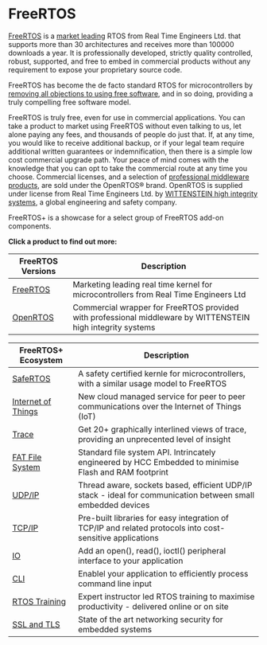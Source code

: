 # FreeRTOS

[FreeRTOS][fr-url] is a [market leading][fr-market-url] RTOS from Real Time Engineers Ltd. that supports more than 30 architectures and receives more than 100000 downloads a year. It is professionally developed, strictly quality controlled, robust, supported, and free to embed in commercial products without any requirement to expose your proprietary source code.

FreeRTOS has become the de facto standard RTOS for microcontrollers by [removing all objections to using free software][fr-oss-url], and in so doing, providing a truly compelling free software model.

FreeRTOS is truly free, even for use in commercial applications. You can take a product to market using FreeRTOS without even talking to us, let alone paying any fees, and thousands of people do just that. If, at any time, you would like to receive additional backup, or if your legal team require additional written guarantees or indemnification, then there is a simple low cost commercial upgrade path. Your peace of mind comes with the knowledge that you can opt to take the commercial route at any time you choose. Commercial licenses, and a selection of [professional middleware products][or-mw-url], are sold under the OpenRTOS® brand. OpenRTOS is supplied under license from Real Time Engineers Ltd. by [WITTENSTEIN high integrity systems][or-url], a global engineering and safety company.

FreeRTOS+ is a showcase for a select group of FreeRTOS add-on components.

**Click a product to find out more:**

| FreeRTOS Versions                      | Description                                                                                                 |
| -------------------------------------- | ----------------------------------------------------------------------------------------------------------- |
| [FreeRTOS][fr-url]                     | Marketing leading real time kernel for microcontrollers from Real Time Engineers Ltd                        |
| [OpenRTOS][or-url]                     | Commercial wrapper for FreeRTOS provided with professional middleware by WITTENSTEIN high integrity systems |

| FreeRTOS+ Ecosystem                   | Description                                                                                                  |
| ------------------------------------- | ------------------------------------------------------------------------------------------------------------ |
| [SafeRTOS      ][fr-sr-url]       | A safety certified kernle for microcontrollers, with a similar usage model to FreeRTOS                       |
| [Internet of Things][fr-iot-url]      | New cloud managed service for peer to peer communications over the Internet of Things (IoT)                  |
| [Trace             ][fr-trace-url]    | Get 20+ graphically interlined views of trace, providing an unprecented level of insight                     |
| [FAT File System   ][fr-fat-url]      | Standard file system API. Intrincately engineered by HCC Embedded to minimise Flash and RAM footprint        |
| [UDP/IP            ][fr-udp-url]      | Thread aware, sockets based, efficient UDP/IP stack - ideal for communication between small embedded devices |
| [TCP/IP            ][fr-tcp-url]      | Pre-built libraries for easy integration of TCP/IP and related protocols into cost-sensitive applications    |
| [IO                ][fr-io-url]       | Add an open(), read(), ioctl() peripheral interface to your application                                      |
| [CLI               ][fr-cli-url]      | Enablel your application to efficiently process command line input                                           |
| [RTOS Training     ][fr-training-url] | Expert instructor led RTOS training to maximise productivity - delivered online or on site                   |
| [SSL and TLS       ][fr-ssl-url]      | State of the art networking security for embedded systems                                                    |

<!-- links -->  
[fr-url]: https://www.freertos.org/
[fr-rtos-url]: https://www.freertos.org/RTOS.html
[fr-oss-url]: https://www.freertos.org/open-source-software.html
[fr-market-url]: https://www.freertos.org/market_survey
[fr-sr-url]: https://www.freertos.org/FreeRTOS-Plus/Safety_Critical_Certified/SafeRTOS.shtml
[fr-iot-url]: https://www.freertos.org/nabto 
[fr-trace-url]: https://www.freertos.org/trace  
[fr-fat-url]: https://www.freertos.org/fat_sl    
[fr-udp-url]: https://www.freertos.org/udp      
[fr-tcp-url]: https://www.freertos.org/tcp    
[fr-io-url]: https://www.freertos.org/io    
[fr-cli-url]: https://www.freertos.org/cli     
[fr-training-url]: https://www.freertos.org/training
[fr-ssl-url]: https://www.freertos.org/ssl

[or-url]: https://www.highintegritysystems.com/openrtos
[or-mw-url]: https://www.highintegritysystems.com/middleware


